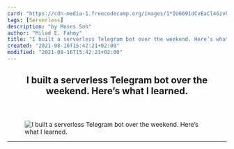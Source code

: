```yaml
---
card: "https://cdn-media-1.freecodecamp.org/images/1*IU6691dCvEaCl46zvhZMrg.jpeg"
tags: [Serverless]
description: "by Moses Soh"
author: "Milad E. Fahmy"
title: "I built a serverless Telegram bot over the weekend. Here’s what I learned."
created: "2021-08-16T15:42:21+02:00"
modified: "2021-08-16T15:42:21+02:00"
---
```

<div class="site-wrapper">
<main id="site-main" class="site-main outer">
<div class="inner">
<article class="post-full post tag-serverless tag-telegram tag-python tag-chatbots tag-startup ">
<header class="post-full-header">
<h1 class="post-full-title">I built a serverless Telegram bot over the weekend. Here’s what I learned.</h1>
</header>
<figure class="post-full-image">
<picture>
<source media="(max-width: 700px)" sizes="1px" srcset="data:image/gif;base64,R0lGODlhAQABAIAAAAAAAP///yH5BAEAAAAALAAAAAABAAEAAAIBRAA7 1w">
<source media="(min-width: 701px)" sizes="(max-width: 800px) 400px,
(max-width: 1170px) 700px,
1400px" srcset="https://cdn-media-1.freecodecamp.org/images/1*IU6691dCvEaCl46zvhZMrg.jpeg 300w,
https://cdn-media-1.freecodecamp.org/images/1*IU6691dCvEaCl46zvhZMrg.jpeg 600w,
https://cdn-media-1.freecodecamp.org/images/1*IU6691dCvEaCl46zvhZMrg.jpeg 1000w,
https://cdn-media-1.freecodecamp.org/images/1*IU6691dCvEaCl46zvhZMrg.jpeg 2000w">
<img onerror="this.style.display='none'" src="https://cdn-media-1.freecodecamp.org/images/1*IU6691dCvEaCl46zvhZMrg.jpeg" alt="I built a serverless Telegram bot over the weekend. Here’s what I learned.">
</picture>
</figure>
<section class="post-full-content">
<div class="post-content medium-migrated-article">
</div>
<hr>
</section>
</article>
</div>
</main>
</div>
<!-- Google Tag Manager (noscript) -->
<!-- End Google Tag Manager (noscript) -->
